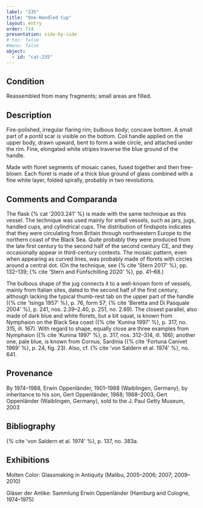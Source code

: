 ```yaml
---
label: "235"
title: "One-Handled Cup"
layout: entry
order: 714
presentation: side-by-side
# toc: false
#menu: false 
object:
  - id: "cat-235"
---
```


## Condition

Reassembled from many fragments; small areas are filled.

## Description

Fire-polished, irregular flaring rim; bulbous body; concave bottom. A small part of a pontil scar is visible on the bottom. Coil handle applied on the upper body, drawn upward, bent to form a wide circle, and attached under the rim. Fine, elongated white stripes traverse the blue ground of the handle.

Made with floret segments of mosaic canes, fused together and then free-blown. Each floret is made of a thick blue ground of glass combined with a fine white layer, folded spirally, probably in two revolutions.

## Comments and Comparanda

 The flask {% cat '2003.241' %} is made with the same technique as this vessel. The technique was used mainly for small vessels, such as jars, jugs, handled cups, and cylindrical cups. The distribution of findspots indicates that they were circulating from Britain through northwestern Europe to the northern coast of the Black Sea. Quite probably they were produced from the late first century to the second half of the second century CE, and they occasionally appear in third-century contexts. The mosaic pattern, even when appearing as curved lines, was probably made of florets with circles around a central dot. (On the technique, see {% cite 'Stern 2017' %}, pp. 132–139; {% cite 'Stern and Fünfschilling 2020' %}, pp. 41–68.)

The bulbous shape of the jug connects it to a well-known form of vessels, mainly from Italian sites, dated to the second half of the first century, although lacking the typical thumb-rest tab on the upper part of the handle ({% cite 'Isings 1957' %}, p. 76, form 57; {% cite 'Beretta and Di Pasquale 2004' %}, p. 241, nos. 2.39–2.40, p. 251, no. 2.69). The closest parallel, also made of dark blue and white florets, but a bit squat, is known from Nymphaion on the Black Sea coast ({% cite 'Kunina 1997' %}, p. 317, no. 315, ill. 167). With regard to shape, equally close are three examples from Nymphaion ({% cite 'Kunina 1997' %}, p. 317, nos. 312–314, ill. 166); another one, pale blue, is known from Cornus, Sardinia ({% cite 'Fortuna Canivet 1969' %}, p. 24, fig. 23). Also, cf. {% cite 'von Saldern et al. 1974' %}, no. 641.

## Provenance

By 1974–1988, Erwin Oppenländer, 1901–1988 (Waiblingen, Germany), by inheritance to his son, Gert Oppenländer, 1988; 1988–2003, Gert Oppenländer (Waiblingen, Germany), sold to the J. Paul Getty Museum, 2003

## Bibliography

{% cite 'von Saldern et al. 1974' %}, p. 137, no. 383a.

## Exhibitions

Molten Color: Glassmaking in Antiquity (Malibu, 2005–2006; 2007; 2009–2010)

Gläser der Antike: Sammlung Erwin Oppenländer (Hamburg and Cologne, 1974–1975)